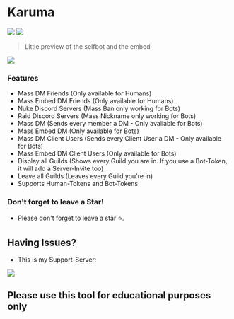 


# Karuma

![](https://media.discordapp.net/attachments/890913525017505792/897465363426574357/unknown.png?width=1286&height=717)
![](https://cdn.discordapp.com/attachments/890913525017505792/891049094133448724/unknown.png)
> Little preview of the selfbot and the embed
                
				
![](https://img.shields.io/badge/release-v1.7-blue)



### Features

- Mass DM Friends (Only available for Humans)
- Mass Embed DM Friends (Only available for Humans)
- Nuke Discord Servers (Mass Ban only working for Bots)
- Raid Discord Servers (Mass Nickname only working for Bots)
- Mass DM (Sends every member a DM - Only available for Bots)
- Mass Embed DM (Only available for Bots)
- Mass DM Client Users (Sends every Client User a DM - Only available for Bots)
- Mass Embed DM Client Users (Only available for Bots)
- Display all Guilds (Shows every Guild you are in. If you use a Bot-Token, it will add a Server-Invite too)
- Leave all Guilds (Leaves every Guild you're in)
- Supports Human-Tokens and Bot-Tokens

### Don't forget to leave a Star!

- Please don't forget to leave a star ⭐️.

## Having Issues?
- This is my Support-Server:
 
<a href = "https://discord.gg/NsRSaQNbYa"><img src="https://img.icons8.com/color/48/000000/discord.png"/></a>

## Please use this tool for educational purposes only


